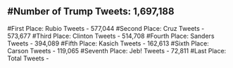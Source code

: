 #Number of Trump Tweets: 1,697,188
---
#First Place: Rubio Tweets - 577,044
#Second Place: Cruz Tweets - 573,677
#Third Place: Clinton Tweets - 514,708
#Fourth Place: Sanders Tweets - 394,089
#Fifth Place: Kasich Tweets - 162,613
#Sixth Place: Carson Tweets - 119,065
#Seventh Place: Jeb! Tweets - 72,811
#Last Place: Total Tweets -  
